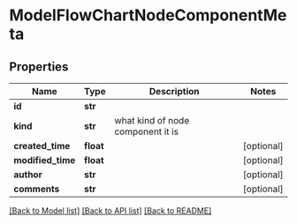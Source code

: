 # ModelFlowChartNodeComponentMeta

## Properties
Name | Type | Description | Notes
------------ | ------------- | ------------- | -------------
**id** | **str** |  | 
**kind** | **str** | what kind of node component it is | 
**created_time** | **float** |  | [optional] 
**modified_time** | **float** |  | [optional] 
**author** | **str** |  | [optional] 
**comments** | **str** |  | [optional] 

[[Back to Model list]](../README.md#documentation-for-models) [[Back to API list]](../README.md#documentation-for-api-endpoints) [[Back to README]](../README.md)

